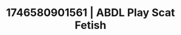---
categories:
- ASMR tingles
- Erotic focus
- AI-generated
- Real couple content
- Pierced & proud
- Lip gloss fantasy
- ASMR
- Cosplay
image: /assets/images/1746580901561.jpg
layout: post
seo:
  description: Featured content with exclusive ABDL Play, Scat Fetish. HD images available.
  keywords: ABDL Play, Scat Fetish
  og_image: /assets/images/1746580901561.jpg
  schema_type: VisualArtwork
tags:
- '#1746580901561'
- ABDL Play
- Scat Fetish
title: 1746580901561 | ABDL Play Scat Fetish
---